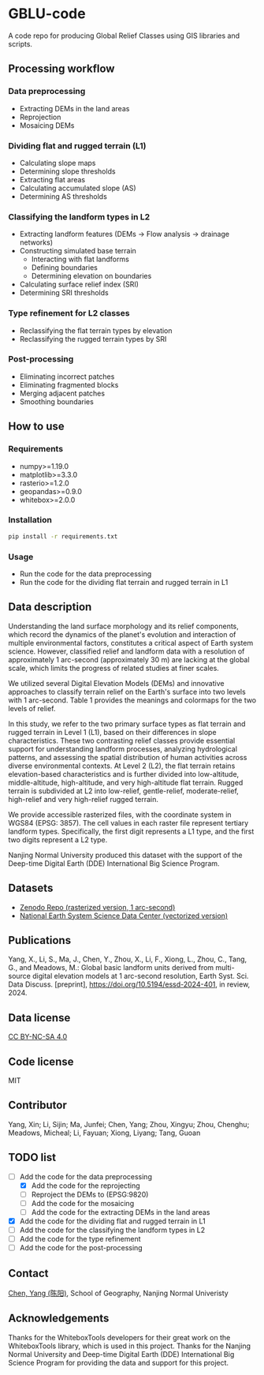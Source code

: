 # GBLU-code
A code repo for producing Global Relief Classes using GIS libraries and scripts.
## Processing workflow
### Data preprocessing
-  Extracting DEMs in the land areas
-  Reprojection
-  Mosaicing DEMs
### Dividing flat and rugged terrain (L1)
- Calculating slope maps
- Determining slope thresholds
- Extracting flat areas
- Calculating accumulated slope (AS)
- Determining AS thresholds
### Classifying the landform types in L2
- Extracting landform features (DEMs -> Flow analysis -> drainage networks)
- Constructing simulated base terrain
  - Interacting with flat landforms
  - Defining boundaries
  - Determining elevation on boundaries
- Calculating surface relief index (SRI)
- Determining SRI thresholds
### Type refinement for L2 classes
- Reclassifying the flat terrain types by elevation
- Reclassifying the rugged terrain types by SRI
### Post-processing
- Eliminating incorrect patches
- Eliminating fragmented blocks
- Merging adjacent patches
- Smoothing boundaries
## How to use
### Requirements
- numpy>=1.19.0
- matplotlib>=3.3.0
- rasterio>=1.2.0
- geopandas>=0.9.0
- whitebox>=2.0.0
### Installation
```bash
pip install -r requirements.txt
```
### Usage
- Run the code for the data preprocessing
- Run the code for the dividing flat terrain and rugged terrain in L1
## Data description
Understanding the land surface morphology and its relief components, which record the dynamics of the planet's evolution and interaction of multiple environmental factors, constitutes a critical aspect of Earth system science. However, classified relief and landform data with a resolution of approximately 1 arc-second (approximately 30 m) are lacking at the global scale, which limits the progress of related studies at finer scales.

We utilized several Digital Elevation Models (DEMs) and innovative approaches to classify terrain relief on the Earth's surface into two levels with 1 arc-second. Table 1 provides the meanings and colormaps for the two levels of relief.

In this study, we refer to the two primary surface types as flat terrain and rugged terrain in Level 1 (L1), based on their differences in slope characteristics. These two contrasting relief classes provide essential support for understanding landform processes, analyzing hydrological patterns, and assessing the spatial distribution of human activities across diverse environmental contexts. At Level 2 (L2), the flat terrain retains elevation-based characteristics and is further divided into low-altitude, middle-altitude, high-altitude, and very high-altitude flat terrain. Rugged terrain is subdivided at L2 into low-relief, gentle-relief, moderate-relief, high-relief and very high-relief rugged terrain.

We provide accessible rasterized files, with the coordinate system in WGS84 (EPSG: 3857). The cell values in each raster file represent tertiary landform types. Specifically, the first digit represents a L1 type, and the first two digits represent a L2 type.

Nanjing Normal University produced this dataset with the support of the Deep-time Digital Earth (DDE) International Big Science Program.
## Datasets
- [Zenodo Repo (rasterized version, 1 arc-second)](https://zenodo.org/records/15641257)
- [National Earth System Science Data Center (vectorized version)](https://nnu.geodata.cn/data/datadetails.html?dataguid=28050973505297&docId=119)
## Publications
Yang, X., Li, S., Ma, J., Chen, Y., Zhou, X., Li, F., Xiong, L., Zhou, C., Tang, G., and Meadows, M.: Global basic landform units derived from multi-source digital elevation models at 1 arc-second resolution, Earth Syst. Sci. Data Discuss. [preprint], https://doi.org/10.5194/essd-2024-401, in review, 2024.
## Data license
[CC BY-NC-SA 4.0](https://www.nationalarchives.gov.uk/doc/non-commercial-government-licence/version/2/)
## Code license
MIT
## Contributor
Yang, Xin; Li, Sijin; Ma, Junfei; Chen, Yang; Zhou, Xingyu; Zhou, Chenghu; Meadows, Micheal; Li, Fayuan; Xiong, Liyang; Tang, Guoan
## TODO list
- [ ] Add the code for the data preprocessing
  - [x] Add the code for the reprojecting
  - [ ] Reproject the DEMs to (EPSG:9820)
  - [ ] Add the code for the mosaicing
  - [ ] Add the code for the extracting DEMs in the land areas
- [x] Add the code for the dividing flat and rugged terrain in L1
- [ ] Add the code for the classifying the landform types in L2
- [ ] Add the code for the type refinement
- [ ] Add the code for the post-processing
## Contact
[Chen, Yang (陈阳)](https://cubicsyang.github.io/), School of Geography, Nanjing Normal Univeristy
## Acknowledgements
Thanks for the WhiteboxTools developers for their great work on the WhiteboxTools library, which is used in this project.
Thanks for the Nanjing Normal University and Deep-time Digital Earth (DDE) International Big Science Program for providing the data and support for this project.

